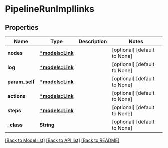 # PipelineRunImpllinks

## Properties
Name | Type | Description | Notes
------------ | ------------- | ------------- | -------------
**nodes** | [***models::Link**](Link.md) |  | [optional] [default to None]
**log** | [***models::Link**](Link.md) |  | [optional] [default to None]
**param_self** | [***models::Link**](Link.md) |  | [optional] [default to None]
**actions** | [***models::Link**](Link.md) |  | [optional] [default to None]
**steps** | [***models::Link**](Link.md) |  | [optional] [default to None]
**_class** | **String** |  | [optional] [default to None]

[[Back to Model list]](../README.md#documentation-for-models) [[Back to API list]](../README.md#documentation-for-api-endpoints) [[Back to README]](../README.md)


